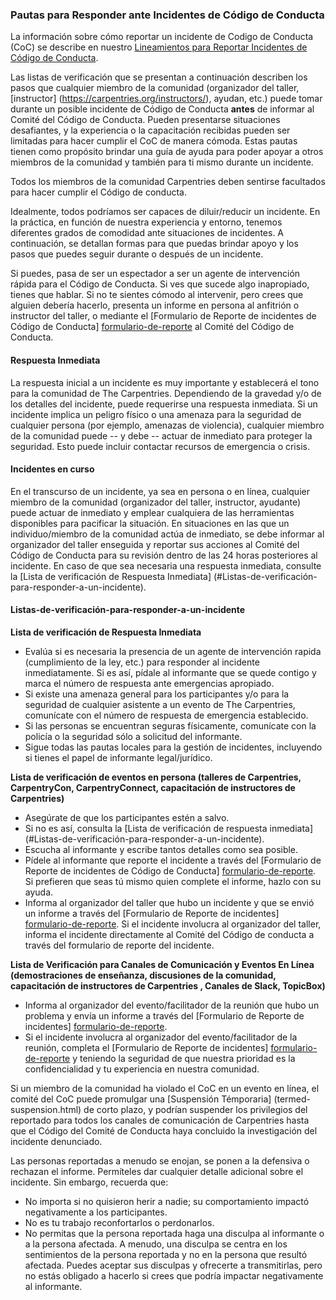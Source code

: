 ### Pautas para Responder ante Incidentes de Código de Conducta

La información sobre cómo reportar un incidente de Codigo de Conducta (CoC) se describe en nuestro [Lineamientos para Reportar Incidentes de Código de Conducta](reportar-incidentes.html).

Las listas de verificación que se presentan a continuación describen los pasos que cualquier miembro de la comunidad (organizador del taller, [instructor] (https://carpentries.org/instructors/), ayudan, etc.) puede tomar durante un posible incidente de Código de Conducta __antes__ de informar al Comité del Código de Conducta. Pueden presentarse situaciones desafiantes, y la experiencia o la capacitación recibidas pueden ser limitadas para hacer cumplir el CoC de manera cómoda. Estas pautas tienen como propósito brindar una guía de ayuda para poder apoyar a otros miembros de la comunidad y también para ti mismo durante un incidente.

Todos los miembros de la comunidad Carpentries deben sentirse facultados para hacer cumplir el Código de conducta.

Idealmente, todos podríamos ser capaces de diluir/reducir un incidente. En la práctica, en función de nuestra experiencia y entorno, tenemos diferentes grados de comodidad ante situaciones de incidentes. A continuación, se detallan formas para que puedas brindar apoyo y los pasos que puedes seguir durante o después de un incidente.

Si puedes, pasa de ser un espectador a ser un agente de intervención rápida para el Código de Conducta. Si ves que sucede algo inapropiado, tienes que hablar. Si no te sientes cómodo al intervenir, pero crees que alguien debería hacerlo, presenta un informe en persona al anfitrión o instructor del taller, o mediante el [Formulario de Reporte de incidentes de Código de Conducta] [formulario-de-reporte] al Comité del Código de Conducta.

#### Respuesta Inmediata 

La respuesta inicial a un incidente es muy importante y establecerá el tono para la comunidad de The Carpentries. Dependiendo de la gravedad y/o de los detalles del incidente, puede requerirse una respuesta inmediata. Si un incidente implica un peligro físico o una amenaza para la seguridad de cualquier persona (por ejemplo, amenazas de violencia), cualquier miembro de la comunidad puede -- y debe -- actuar de inmediato para proteger la seguridad. Esto puede incluir contactar recursos de emergencia o crisis.

#### Incidentes en curso

En el transcurso de un incidente, ya sea en persona o en línea, cualquier miembro de la comunidad (organizador del taller, instructor, ayudante) puede actuar de inmediato y emplear cualquiera de las herramientas disponibles para pacificar la situación. En situaciones en las que un individuo/miembro de la comunidad actúa de inmediato, se debe informar al organizador del taller enseguida y reportar sus acciones al Comité del Código de Conducta para su revisión dentro de las 24 horas posteriores al incidente. En caso de que sea necesaria una respuesta inmediata, consulte la [Lista de verificación de Respuesta Inmediata] (#Listas-de-verificación-para-responder-a-un-incidente).

#### Listas-de-verificación-para-responder-a-un-incidente

**Lista de verificación de Respuesta Inmediata**
* Evalúa si es necesaria la presencia de un agente de intervención rapida (cumplimiento de la ley, etc.) para responder al incidente inmediatamente.  Si es así, pídale al informante que se quede contigo y marca el número de respuesta ante emergencias apropiado.
* Si existe una amenaza general para los participantes y/o para la seguridad de cualquier asistente a un evento de The Carpentries, comunícate con el número de respuesta de emergencia establecido.
* Si las personas se encuentran seguras físicamente, comunícate con la policía o la seguridad sólo a solicitud del informante.
* Sigue todas las pautas locales para la gestión de incidentes, incluyendo si tienes el papel de informante legal/jurídico. 

 **Lista de verificación de eventos en persona (talleres de Carpentries, CarpentryCon, CarpentryConnect, capacitación de instructores de Carpentries)**
* Asegúrate de que los participantes estén a salvo.
* Si no es así, consulta la [Lista de verificación de respuesta inmediata] (#Listas-de-verificación-para-responder-a-un-incidente).
* Escucha al informante y escribe tantos detalles como sea posible.
* Pídele al informante que reporte el incidente a través del [Formulario de Reporte de incidentes de Código de Conducta] [formulario-de-reporte]. Si prefieren que seas tú mismo quien complete el informe, hazlo con su ayuda.
* Informa al organizador del taller que hubo un incidente y que se envió un informe a través del [Formulario de Reporte de incidentes] [formulario-de-reporte]. Si el incidente involucra al organizador del taller, informa el incidente directamente al Comité del Código de conducta a través del formulario de reporte del incidente.

**Lista de Verificación para Canales de Comunicación y Eventos En Línea (demostraciones de enseñanza, discusiones de la comunidad, capacitación de instructores de Carpentries , Canales de Slack, TopicBox)**
* Informa al organizador del evento/facilitador de la reunión que hubo un problema y envía un informe a través del [Formulario de Reporte de incidentes] [formulario-de-reporte].
* Si el incidente involucra al organizador del evento/facilitador de la reunión, completa el [Formulario de Reporte de incidentes] [formulario-de-reporte] y teniendo la seguridad de que nuestra prioridad es la confidencialidad y tu experiencia en nuestra comunidad.

Si un miembro de la comunidad ha violado el CoC en un evento en línea, el comité del CoC puede promulgar una [Suspensión Témporaria] (termed-suspension.html) de corto plazo, y podrían suspender los privilegios del reportado para todos los canales de comunicación de Carpentries hasta que el Código del Comité de Conducta haya concluido la investigación del incidente denunciado.

Las personas reportadas a menudo se enojan, se ponen a la defensiva o rechazan el informe. Permíteles dar cualquier detalle adicional sobre el incidente. Sin embargo, recuerda que:

- No importa si no quisieron herir a nadie; su comportamiento impactó negativamente a los participantes.
- No es tu trabajo reconfortarlos o perdonarlos.
- No permitas que la persona reportada haga una disculpa al informante o a la persona afectada. A menudo, una disculpa se centra en los sentimientos de la persona reportada y no en la persona que resultó afectada. Puedes aceptar sus disculpas y ofrecerte a transmitirlas, pero no estás obligado a hacerlo si crees que podría impactar negativamente al informante.


[formulario-de-reporte]: https://goo.gl/forms/KoUfO53Za3apOuOK2
